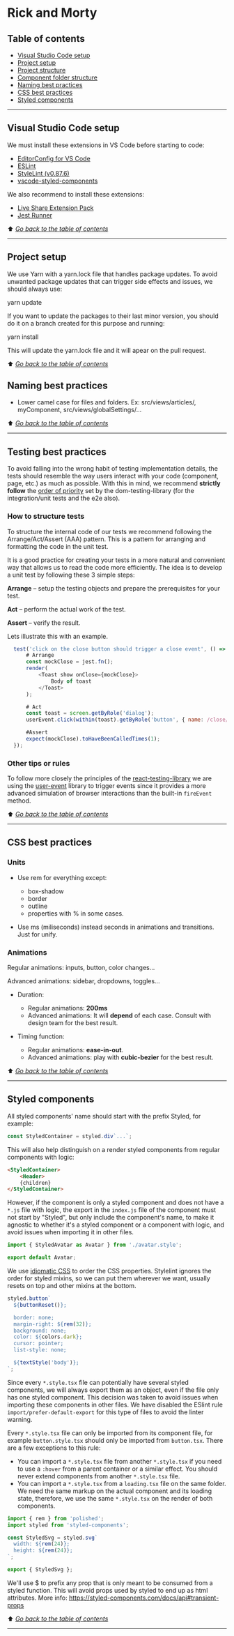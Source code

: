 # Rick and Morty

## Table of contents

- [Visual Studio Code setup](#markdown-header-visual-studio-code-setup)
- [Project setup](#markdown-header-project-setup)
- [Project structure](#markdown-header-project-structure)
- [Component folder structure](#markdown-header-component-folder-structure)
- [Naming best practices](#markdown-header-naming-best-practices)
- [CSS best practices](#markdown-header-css-best-practices)
- [Styled components](#markdown-header-styled-components)

---

## Visual Studio Code setup

We must install these extensions in VS Code before starting to code:

- [EditorConfig for VS Code](https://marketplace.visualstudio.com/items?itemName=EditorConfig.EditorConfig)
- [ESLint](https://marketplace.visualstudio.com/items?itemName=dbaeumer.vscode-eslint)
- [StyleLint (v0.87.6)](https://marketplace.visualstudio.com/items?itemName=stylelint.vscode-stylelint)
- [vscode-styled-components](https://marketplace.visualstudio.com/items?itemName=jpoissonnier.vscode-styled-components)

We also recommend to install these extensions:

- [Live Share Extension Pack](https://marketplace.visualstudio.com/items?itemName=MS-vsliveshare.vsliveshare-pack)
- [Jest Runner](https://marketplace.visualstudio.com/items?itemName=firsttris.vscode-jest-runner)

⬆️ _[Go back to the table of contents](#markdown-header-table-of-contents)_

---

## Project setup

We use Yarn with a yarn.lock file that handles package updates.
To avoid unwanted package updates that can trigger side effects and issues, we should always use:

yarn update

If you want to update the packages to their last minor version, you should do it on a branch created for this purpose and running:

yarn install

This will update the yarn.lock file and it will apear on the pull request.

⬆️ _[Go back to the table of contents](#markdown-header-table-of-contents)_

## Naming best practices

- Lower camel case for files and folders. Ex: src/views/articles/, myComponent, src/views/globalSettings/...

⬆️ _[Go back to the table of contents](#markdown-header-table-of-contents)_

---

## Testing best practices

To avoid falling into the wrong habit of testing implementation details, the tests should resemble the way users interact with your code (component, page, etc.) as much as possible. With this in mind, we recommend **strictly follow** the [order of priority](https://testing-library.com/docs/guide-which-query#priority) set by the dom-testing-library (for the integration/unit tests and the e2e also).

### How to structure tests

To structure the internal code of our tests we recommend following the Arrange/Act/Assert (AAA) pattern. This is a pattern for arranging and formatting the code in the unit test.

It is a good practice for creating your tests in a more natural and convenient way that allows us to read the code more efficiently. The idea is to develop a unit test by following these 3 simple steps:

**Arrange** – setup the testing objects and prepare the prerequisites for your test.

**Act** – perform the actual work of the test.

**Assert** – verify the result.

Lets illustrate this with an example.

```js
  test('click on the close button should trigger a close event', () => {
      # Arrange
      const mockClose = jest.fn();
      render(
          <Toast show onClose={mockClose}>
              Body of toast
          </Toast>
      );

      # Act
      const toast = screen.getByRole('dialog');
      userEvent.click(within(toast).getByRole('button', { name: /close/i }));

      #Assert
      expect(mockClose).toHaveBeenCalledTimes(1);
  });

```

### Other tips or rules

To follow more closely the principles of the [react-testing-library](https://testing-library.com/docs/react-testing-library/intro) we are using the [user-event](https://github.com/testing-library/user-event) library to trigger events since it provides a more advanced simulation of browser interactions than the built-in `fireEvent` method.

⬆️ _[Go back to the table of contents](#markdown-header-table-of-contents)_

---

## CSS best practices

### Units

- Use rem for everything except:

  - box-shadow
  - border
  - outline
  - properties with % in some cases.

- Use ms (miliseconds) instead seconds in animations and transitions. Just for unify.

### Animations

Regular animations: inputs, button, color changes...

Advanced animations: sidebar, dropdowns, toggles...

- Duration:

  - Regular animations: **200ms**
  - Advanced animations: It will **depend** of each case. Consult with design team for the best result.

- Timing function:
  - Regular animations: **ease-in-out**.
  - Advanced animations: play with **cubic-bezier** for the best result.

⬆️ _[Go back to the table of contents](#markdown-header-table-of-contents)_

---

## Styled components

All styled components' name should start with the prefix Styled, for example:

```javascript
const StyledContainer = styled.div`...`;
```

This will also help distinguish on a render styled components from regular components with logic:

```html
<StyledContainer>
    <Header>
    {children}
</StyledContainer>
```

However, if the component is only a styled component and does not have a `*.js` file with logic, the export in the `index.js` file of the component must not start by "Styled", but only include the component's name, to make it agnostic to whether it's a styled component or a component with logic, and avoid issues when importing it in other files.

```javascript
import { StyledAvatar as Avatar } from './avatar.style';

export default Avatar;
```

We use [idiomatic CSS](https://github.com/necolas/idiomatic-css) to order the CSS properties. Stylelint ignores the order for styled mixins, so we can put them wherever we want, usually resets on top and other mixins at the bottom.

```javascript
styled.button`
  ${buttonReset()};

  border: none;
  margin-right: ${rem(32)};
  background: none;
  color: ${colors.dark};
  cursor: pointer;
  list-style: none;

  ${textStyle('body')};
`;
```

Since every `*.style.tsx` file can potentially have several styled components, we will always export them as an object, even if the file only has one styled component. This decision was taken to avoid issues when importing these components in other files. We have disabled the ESlint rule `import/prefer-default-export` for this type of files to avoid the linter warning.

Every `*.style.tsx` file can only be imported from its component file, for example `button.style.tsx` should only be imported from `button.tsx`. There are a few exceptions to this rule:

- You can import a `*.style.tsx` file from another `*.style.tsx` if you need to use a `:hover` from a parent container or a similar effect. You should never extend components from another `*.style.tsx` file.
- You can import a `*.style.tsx` from a `loading.tsx` file on the same folder. We need the same markup on the actual component and its loading state, therefore, we use the same `*.style.tsx` on the render of both components.

```javascript
import { rem } from 'polished';
import styled from 'styled-components';

const StyledSvg = styled.svg`
  width: ${rem(24)};
  height: ${rem(24)};
`;

export { StyledSvg };
```

We'll use $ to prefix any prop that is only meant to be consumed from a styled function. This will avoid props used by styled to end up as html attributes. More info: https://styled-components.com/docs/api#transient-props

⬆️ _[Go back to the table of contents](#markdown-header-table-of-contents)_

---

